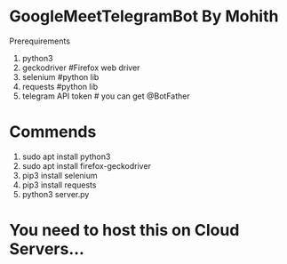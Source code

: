 # GoogleMeetTelegramBot By Mohith 
Prerequirements
1. python3
2. geckodriver #Firefox web driver
3. selenium #python lib
4. requests #python lib
5. telegram API token # you can get @BotFather


# Commends

1. sudo apt install python3
2. sudo apt install firefox-geckodriver 
3. pip3 install selenium
4. pip3 install requests
5. python3 server.py

# You need to host this on Cloud Servers... 
